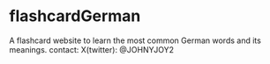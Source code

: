 # flashcardGerman
A flashcard website to learn the most common German words and its meanings.
contact: X(twitter): @JOHNYJOY2